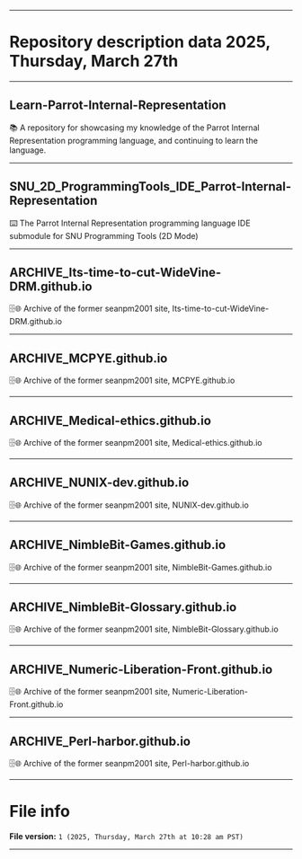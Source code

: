 
***

# Repository description data 2025, Thursday, March 27th

---

## Learn-Parrot-Internal-Representation

📚️ A repository for showcasing my knowledge of the Parrot Internal Representation programming language, and continuing to learn the language. 

---

## SNU_2D_ProgrammingTools_IDE_Parrot-Internal-Representation

⌨️ The Parrot Internal Representation programming language IDE submodule for SNU Programming Tools (2D Mode)

---

## ARCHIVE_Its-time-to-cut-WideVine-DRM.github.io

🗄️🌐️ Archive of the former seanpm2001 site, Its-time-to-cut-WideVine-DRM.github.io

---

## ARCHIVE_MCPYE.github.io

🗄️🌐️ Archive of the former seanpm2001 site, MCPYE.github.io

---

## ARCHIVE_Medical-ethics.github.io

🗄️🌐️ Archive of the former seanpm2001 site, Medical-ethics.github.io

---

## ARCHIVE_NUNIX-dev.github.io

🗄️🌐️ Archive of the former seanpm2001 site, NUNIX-dev.github.io

---

## ARCHIVE_NimbleBit-Games.github.io

🗄️🌐️ Archive of the former seanpm2001 site, NimbleBit-Games.github.io

---

## ARCHIVE_NimbleBit-Glossary.github.io

🗄️🌐️ Archive of the former seanpm2001 site, NimbleBit-Glossary.github.io

---

## ARCHIVE_Numeric-Liberation-Front.github.io

🗄️🌐️ Archive of the former seanpm2001 site, Numeric-Liberation-Front.github.io

---

## ARCHIVE_Perl-harbor.github.io

🗄️🌐️ Archive of the former seanpm2001 site, Perl-harbor.github.io

***

# File info

**File version:** `1 (2025, Thursday, March 27th at 10:28 am PST)`

***

